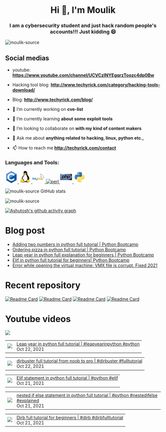 <h1 align="center">Hi 👋, I'm Moulik</h1>
<h3 align="center">I am a cybersecurity student and just hack random people's accounts!!! Just kidding 😄</h3>

<p align="left"> <img src="https://komarev.com/ghpvc/?username=moulik-source&label=Profile%20views&color=0e75b6&style=flat" alt="moulik-source" /> </p> 

## Social medias
- youtube: **https://www.youtube.com/channel/UCVCzINYEgqrzToozc4dp0Bw**
- Hacking tool blog: **http://www.techyrick.com/category/hacking-tools-download/**
- Blog: **http://www.techyrick.com/blog/**

- 🔭 I’m currently working on **cve-list**

- 🌱 I’m currently learning **about some exploit tools**

- 👯 I’m looking to collaborate on **with my kind of content makers**

- 💬 Ask me about **anything related to hacking, linux, python etc.,**

- 📫 How to reach me **http://techyrick.com/contact**


<h3 align="left">Languages and Tools:</h3>
<p align="left"> <a href="https://www.cprogramming.com/" target="_blank"> <img src="https://raw.githubusercontent.com/devicons/devicon/master/icons/c/c-original.svg" alt="c" width="40" height="40"/> </a> <a href="https://www.linux.org/" target="_blank"> <img src="https://raw.githubusercontent.com/devicons/devicon/master/icons/linux/linux-original.svg" alt="linux" width="40" height="40"/> </a> <a href="https://www.mysql.com/" target="_blank"> <img src="https://raw.githubusercontent.com/devicons/devicon/master/icons/mysql/mysql-original-wordmark.svg" alt="mysql" width="40" height="40"/> </a> <a href="https://www.perl.org/" target="_blank"> <img src="https://api.iconify.design/logos-perl.svg" alt="perl" width="40" height="40"/> </a> <a href="https://www.php.net" target="_blank"> <img src="https://raw.githubusercontent.com/devicons/devicon/master/icons/php/php-original.svg" alt="php" width="40" height="40"/> </a> <a href="https://www.python.org" target="_blank"> <img src="https://raw.githubusercontent.com/devicons/devicon/master/icons/python/python-original.svg" alt="python" width="40" height="40"/> </a> </p>



![moulik-source GitHub stats](https://github-readme-stats.vercel.app/api?username=moulik-source&show_icons=true&theme=vision-friendly-dark)

<p><img align="center" src="https://github-readme-streak-stats.herokuapp.com/?user=moulik-source&theme=vision-friendly-dark" alt="moulik-source" /></p>

[![Ashutosh's github activity graph](https://activity-graph.herokuapp.com/graph?username=moulik-source&bg_color=000000&color=00ff33&line=1e00ff&point=ff0000&area=true&hide_border=true)](https://github.com/ashutosh00710/github-readme-activity-graph)

# Blog post
<!-- BLOG-POST-LIST:START -->
- [Adding two numbers in python full tutorial | Python Bootcamp](https://techyrick.com/adding-two-numbers-in-python-full-tutorial-python-bootcamp/)
- [Ordering pizza in python full tutorial | Python Bootcamp](https://techyrick.com/ordering-pizza-in-python-full-tutorial-python-bootcamp/)
- [Leap year in python full explanation for beginners | Python Bootcamp](https://techyrick.com/leap-year-in-python-full-explanation-for-beginners-python-bootcamp/)
- [Elif in python full tutorial for beginners| Python Bootcamp](https://techyrick.com/elif-in-python-full-tutorial-for-beginners-python-bootcamp/)
- [Error while opening the virtual machine: VMX file is corrupt. Fixed 2021](https://techyrick.com/error-while-opening-the-virtual-machine-vmx-file-is-corrupt-fixed/)
<!-- BLOG-POST-LIST:END -->

# Recent repository 

[![Readme Card](https://github-readme-stats.vercel.app/api/pin/?username=moulik-source&repo=ddos&theme=outrun)](https://github.com/moulik-source/ddos) 
[![Readme Card](https://github-readme-stats.vercel.app/api/pin/?username=moulik-source&repo=port-scan&theme=outrun)](https://github.com/moulik-source/port-scan)
[![Readme Card](https://github-readme-stats.vercel.app/api/pin/?username=moulik-source&repo=webcheck&theme=outrun)](https://github.com/moulik-source/webcheck)
[![Readme Card](https://github-readme-stats.vercel.app/api/pin/?username=moulik-source&repo=social&theme=outrun)](https://github.com/moulik-source/social)

# Youtube videos

[<img src="https://img.shields.io/badge/-Subscribe-red?style=for-the-badge&logo=youtube&logoColor=white"/>](https://www.youtube.com/channel/UCVCzINYEgqrzToozc4dp0Bw?sub_confirmation=1)

<!-- YOUTUBE:START --><table><tr><td><a href="https://www.youtube.com/watch?v=o2RtTqdSwWw"><img width="140px" src="https://i.ytimg.com/vi/o2RtTqdSwWw/mqdefault.jpg"></a></td>
<td><a href="https://www.youtube.com/watch?v=o2RtTqdSwWw">Leap year in python full tutorial  | #leapyearinpython #python</a><br/>Oct 22, 2021</td></tr></table>
<table><tr><td><a href="https://www.youtube.com/watch?v=_a-a-kbZUsM"><img width="140px" src="https://i.ytimg.com/vi/_a-a-kbZUsM/mqdefault.jpg"></a></td>
<td><a href="https://www.youtube.com/watch?v=_a-a-kbZUsM">dirbuster full tutorial from noob to pro | #dirbuster #fulltutorial</a><br/>Oct 22, 2021</td></tr></table>
<table><tr><td><a href="https://www.youtube.com/watch?v=xd4Nl3re9eI"><img width="140px" src="https://i.ytimg.com/vi/xd4Nl3re9eI/mqdefault.jpg"></a></td>
<td><a href="https://www.youtube.com/watch?v=xd4Nl3re9eI">Elif statement in python full tutorial | #python #elif</a><br/>Oct 21, 2021</td></tr></table>
<table><tr><td><a href="https://www.youtube.com/watch?v=3U_Nge-P_6E"><img width="140px" src="https://i.ytimg.com/vi/3U_Nge-P_6E/mqdefault.jpg"></a></td>
<td><a href="https://www.youtube.com/watch?v=3U_Nge-P_6E">nested if else statement in python full tutorial | #python #nestedifelse #explained</a><br/>Oct 21, 2021</td></tr></table>
<table><tr><td><a href="https://www.youtube.com/watch?v=JMeIpXtQxAg"><img width="140px" src="https://i.ytimg.com/vi/JMeIpXtQxAg/mqdefault.jpg"></a></td>
<td><a href="https://www.youtube.com/watch?v=JMeIpXtQxAg">Dirb full tutorial for beginners | #dirb #dirbfulltutorial</a><br/>Oct 21, 2021</td></tr></table>
<!-- YOUTUBE:END -->

